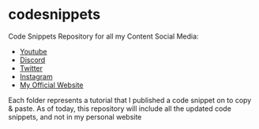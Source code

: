 # codesnippets
Code Snippets Repository for all my Content
Social Media:
 - [Youtube](https://www.youtube.com/channel/UCU8d7rcShA7MGuDyYH1aWGg)
 - [Discord](https://discord.com/invite/aMgcPD9)
 - [Twitter](https://twitter.com/jimshapedcoding)
 - [Instagram](https://www.instagram.com/jimshapedcoding/)
 - [My Official Website](http://jimshapedcoding.com)

Each folder represents a tutorial that I published a code snippet on to copy & paste.
As of today, this repository will include all the updated code snippets, and not in my personal website
